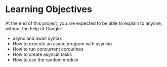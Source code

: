 # Learning Objectives

At the end of this project, you are expected to be able to explain to anyone, without the help of Google:

+ async and await syntax
+ How to execute an async program with asyncio
+ How to run concurrent coroutines
+ How to create asyncio tasks
+ How to use the random module
